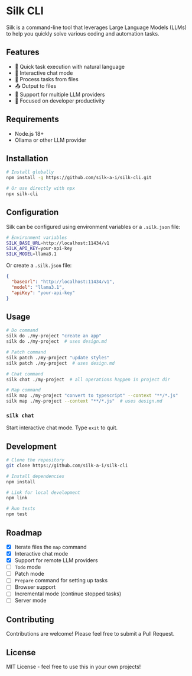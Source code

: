 # Silk CLI

Silk is a command-line tool that leverages Large Language Models (LLMs) to help you quickly solve various coding and automation tasks.

## Features

- 🚀 Quick task execution with natural language
- 💬 Interactive chat mode
- 📝 Process tasks from files
- 📤 Output to files
- 🔄 Support for multiple LLM providers
- 🎯 Focused on developer productivity

## Requirements

- Node.js 18+
- Ollama or other LLM provider

## Installation

```bash
# Install globally
npm install -g https://github.com/silk-a-i/silk-cli.git

# Or use directly with npx
npx silk-cli
```

## Configuration

Silk can be configured using environment variables or a `.silk.json` file:

```bash
# Environment variables
SILK_BASE_URL=http://localhost:11434/v1
SILK_API_KEY=your-api-key
SILK_MODEL=llama3.1
```

Or create a `.silk.json` file:

```json
{
  "baseUrl": "http://localhost:11434/v1",
  "model": "llama3.1",
  "apiKey": "your-api-key"
}
```

## Usage

```sh
# Do command
silk do ./my-project "create an app"
silk do ./my-project  # uses design.md

# Patch command
silk patch ./my-project "update styles"
silk patch ./my-project  # uses design.md

# Chat command
silk chat ./my-project  # all operations happen in project dir

# Map command
silk map ./my-project "convert to typescript" --context "**/*.js"
silk map ./my-project --context "**/*.js"  # uses design.md
```

### `silk chat`

Start interactive chat mode. Type `exit` to quit.

## Development

```bash
# Clone the repository
git clone https://github.com/silk-a-i/silk-cli

# Install dependencies
npm install

# Link for local development
npm link

# Run tests
npm test
```

## Roadmap

- [x] Iterate files the `map` command
- [x] Interactive chat mode
- [x] Support for remote LLM providers
- [ ] `Todo` mode
- [ ] Patch mode
- [ ] `Prepare` command for setting up tasks
- [ ] Browser support
- [ ] Incremental mode (continue stopped tasks)
- [ ] Server mode

## Contributing

Contributions are welcome! Please feel free to submit a Pull Request.

## License

MIT License - feel free to use this in your own projects!
